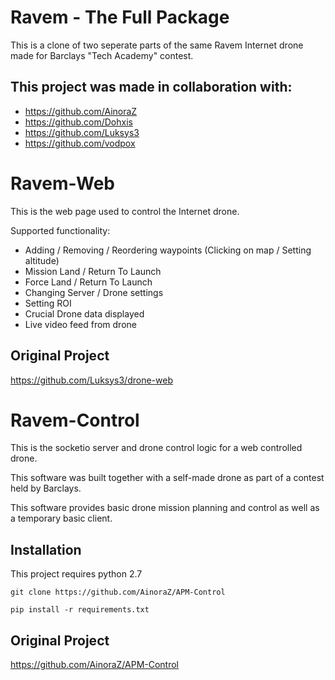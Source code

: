 # Ravem - The Full Package

This is a clone of two seperate parts of the same Ravem Internet drone made for Barclays "Tech Academy" contest.

## This project was made in collaboration with:
* https://github.com/AinoraZ
* https://github.com/Dohxis
* https://github.com/Luksys3
* https://github.com/vodpox

# Ravem-Web

This is the web page used to control the Internet drone.

Supported functionality:
* Adding / Removing / Reordering waypoints (Clicking on map / Setting altitude)
* Mission Land / Return To Launch
* Force Land / Return To Launch
* Changing Server / Drone settings
* Setting ROI
* Crucial Drone data displayed
* Live video feed from drone

## Original Project
https://github.com/Luksys3/drone-web

# Ravem-Control

This is the socketio server and drone control logic for a web controlled drone.

This software was built together with a self-made drone as part of a contest held by Barclays. 

This software provides basic drone mission planning and control as well as a temporary basic client.

## Installation

This project requires python 2.7

`git clone https://github.com/AinoraZ/APM-Control`

`pip install -r requirements.txt`

## Original Project
https://github.com/AinoraZ/APM-Control



